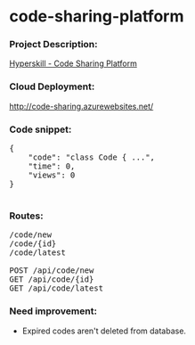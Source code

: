 # code-sharing-platform

### Project Description:
[Hyperskill - Code Sharing Platform](https://hyperskill.org/projects/130?track=12)

### Cloud Deployment:
http://code-sharing.azurewebsites.net/

### Code snippet:
<pre>
{
    "code": "class Code { ...",
    "time": 0,
    "views": 0
}

</pre>

### Routes:
<pre>
/code/new  
/code/{id}  
/code/latest  

POST /api/code/new  
GET /api/code/{id}  
GET /api/code/latest  
</pre>

### Need improvement:
 - Expired codes aren't deleted from database.
